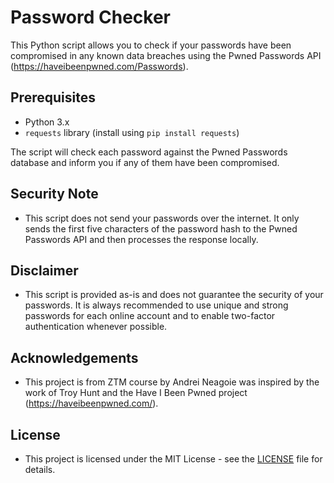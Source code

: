 # Password Checker

This Python script allows you to check if your passwords have been compromised in any known data breaches using the Pwned Passwords API (https://haveibeenpwned.com/Passwords).

## Prerequisites

- Python 3.x
- `requests` library (install using `pip install requests`)

The script will check each password against the Pwned Passwords database and inform you if any of them have been compromised.

## Security Note

- This script does not send your passwords over the internet. It only sends the first five characters of the password hash to the Pwned Passwords API and then processes the response locally.

## Disclaimer

- This script is provided as-is and does not guarantee the security of your passwords. It is always recommended to use unique and strong passwords for each online account and to enable two-factor authentication whenever possible.

## Acknowledgements

- This project is from ZTM course by Andrei Neagoie was inspired by the work of Troy Hunt and the Have I Been Pwned project (https://haveibeenpwned.com/).

## License

- This project is licensed under the MIT License - see the [LICENSE](LICENSE) file for details.
